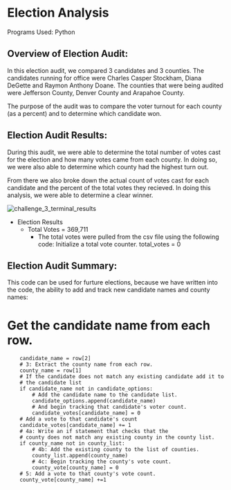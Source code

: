 # Election Analysis
Programs Used: Python

## Overview of Election Audit:

In this election audit, we compared 3 candidates and 3 counties.  The candidates running for office were Charles Casper Stockham, Diana DeGette and Raymon Anthony Doane.  The counties that were being audited were Jefferson County, Denver County and Arapahoe County.  

The purpose of the audit was to compare the voter turnout for each county (as a percent) and to determine which candidate won. 

## Election Audit Results:

During this audit, we were able to determine the total number of votes cast for the election and how many votes came from each county.  In doing so, we were also able to determine which county had the highest turn out. 

From there we also broke down the actual count of votes cast for each candidate and the percent of the total votes they recieved.  In doing this analysis, we were able to determine a clear winner. 

![challenge_3_terminal_results](https://user-images.githubusercontent.com/96890065/158087522-fb89db7c-53d4-4907-af80-a7042cb4405c.JPG)

* Election Results
  * Total Votes = 369,711
    * The total votes were pulled from the csv file using the following code:
       Initialize a total vote counter.
        total_votes = 0
       
       
## Election Audit Summary:

This code can be used for furture elections, because we have written into the code, the ability to add and track new candidate names and county names:
   # Get the candidate name from each row.
        candidate_name = row[2]
        # 3: Extract the county name from each row.
        county_name = row[1]
        # If the candidate does not match any existing candidate add it to
        # the candidate list
        if candidate_name not in candidate_options:
            # Add the candidate name to the candidate list.
            candidate_options.append(candidate_name)
            # And begin tracking that candidate's voter count.
            candidate_votes[candidate_name] = 0
        # Add a vote to that candidate's count
        candidate_votes[candidate_name] += 1
        # 4a: Write an if statement that checks that the
        # county does not match any existing county in the county list.
        if county_name not in county_list:
            # 4b: Add the existing county to the list of counties.
            county_list.append(county_name)
            # 4c: Begin tracking the county's vote count.
            county_vote[county_name] = 0
        # 5: Add a vote to that county's vote count.
        county_vote[county_name] +=1
